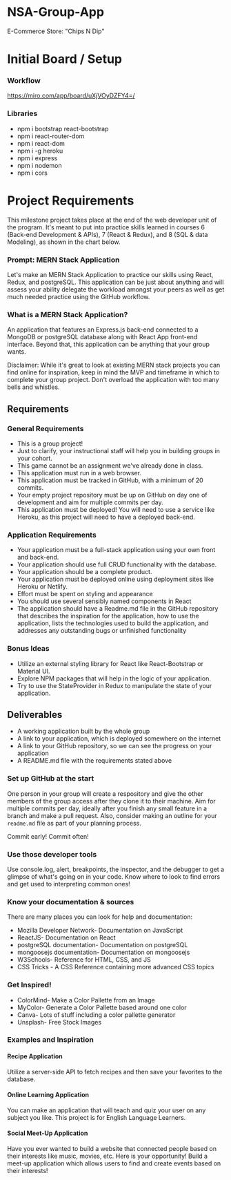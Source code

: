 # NSA-Group-App
E-Commerce Store: "Chips N Dip"

# Initial Board / Setup
### Workflow
https://miro.com/app/board/uXjVOyDZFY4=/

### Libraries
- npm i bootstrap react-bootstrap
- npm i react-router-dom
- npm i react-dom
- npm i -g heroku
- npm i express
- npm i nodemon
- npm i cors

# Project Requirements
This milestone project takes place at the end of the web developer unit of the program. It's meant to put into practice skills learned in courses 6 (Back-end Development & APIs), 7 (React & Redux), and 8 (SQL & data Modeling)¸ as shown in the chart below.

### Prompt: MERN Stack Application
Let's make an MERN Stack Application to practice our skills using React, Redux, and postgreSQL. This application can be just about anything and will assess your ability delegate the workload amongst your peers as well as get much needed practice using the GitHub workflow.

### What is a MERN Stack Application?
An application that features an Express.js back-end connected to a MongoDB or postgreSQL database along with React App front-end interface. Beyond that, this application can be anything that your group wants.

Disclaimer: While it's great to look at existing MERN stack projects you can find online for inspiration, keep in mind the MVP and timeframe in which to complete your group project. Don't overload the application with too many bells and whistles.

## Requirements
### General Requirements
- This is a group project!
- Just to clarify, your instructional staff will help you in building groups in your cohort.
- This game cannot be an assignment we've already done in class.
- This application must run in a web browser.
- This application must be tracked in GitHub, with a minimum of 20 commits.
- Your empty project repository must be up on GitHub on day one of development and aim for multiple commits per day.
- This application must be deployed! You will need to use a service like Heroku, as this project will need to have a deployed back-end.

### Application Requirements
- Your application must be a full-stack application using your own front and back-end.
- Your application should use full CRUD functionality with the database.
- Your application should be a complete product.
- Your application must be deployed online using deployment sites like Heroku or Netlify.
- Effort must be spent on styling and appearance
- You should use several sensibly named components in React
- The application should have a Readme.md file in the GitHub repository that describes the inspiration for the application, how to use the application, lists the technologies used to build the application, and addresses any outstanding bugs or unfinished functionality

### Bonus Ideas
- Utilize an external styling library for React like React-Bootstrap or Material UI.
- Explore NPM packages that will help in the logic of your application.
- Try to use the StateProvider in Redux to manipulate the state of your application.

## Deliverables
- A working application built by the whole group
- A link to your application, which is deployed somewhere on the internet
- A link to your GitHub repository, so we can see the progress on your application
- A README.md file with the requirements stated above

### Set up GitHub at the start
One person in your group will create a respository and give the other members of the group access after they clone it to their machine. Aim for multiple commits per day, ideally after you finish any small feature in a branch and make a pull request. Also, consider making an outline for your `readme.md` file as part of your planning process.

Commit early! Commit often!

### Use those developer tools
Use console.log, alert, breakpoints, the inspector, and the debugger to get a glimpse of what's going on in your code. Know where to look to find errors and get used to interpreting common ones!

### Know your documentation & sources
There are many places you can look for help and documentation:

- Mozilla Developer Network- Documentation on JavaScript
- ReactJS- Documentation on React
- postgreSQL documentation- Documentation on postgreSQL
- mongoosejs documentation- Documentation on mongoosejs
- W3Schools- Reference for HTML, CSS, and JS
- CSS Tricks - A CSS Reference containing more advanced CSS topics
### Get Inspired!
- ColorMind- Make a Color Pallette from an Image
- MyColor- Generate a Color Pallette based around one color
- Canva- Lots of stuff including a color pallette generator
- Unsplash- Free Stock Images

### Examples and Inspiration
#### Recipe Application
Utilize a server-side API to fetch recipes and then save your favorites to the database.

#### Online Learning Application
You can make an application that will teach and quiz your user on any subject you like. This project is for English Language Learners.

#### Social Meet-Up Application
Have you ever wanted to build a website that connected people based on their interests like music, movies, etc. Here is your opportunity! Build a meet-up application which allows users to find and create events based on their interests!